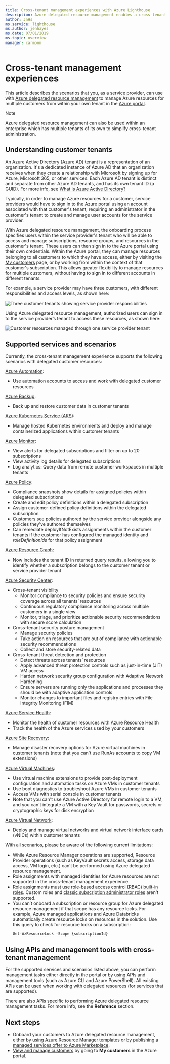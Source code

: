 ```yaml
---
title: Cross-tenant management experiences with Azure Lighthouse
description: Azure delegated resource management enables a cross-tenant management experience.
author: JnHs
ms.service: lighthouse
ms.author: jenhayes
ms.date: 07/01/2019
ms.topic: overview
manager: carmonm
---
```


# Cross-tenant management experiences

This article describes the scenarios that you, as a service provider, can use with [Azure delegated resource management](../concepts/azure-delegated-resource-management.md) to manage Azure resources for multiple customers from within your own tenant in the [Azure portal](https://portal.azure.com).

> [!NOTE]
> Azure delegated resource management can also be used within an enterprise which has multiple tenants of its own to simplify cross-tenant administration.

## Understanding customer tenants

An Azure Active Directory (Azure AD) tenant is a representation of an organization. It's a dedicated instance of Azure AD that an organization receives when they create a relationship with Microsoft by signing up for Azure, Microsoft 365, or other services. Each Azure AD tenant is distinct and separate from other Azure AD tenants, and has its own tenant ID (a GUID). For more info, see [What is Azure Active Directory?](https://docs.microsoft.com/azure/active-directory/fundamentals/active-directory-whatis)

Typically, in order to manage Azure resources for a customer, service providers would have to sign in to the Azure portal using an account associated with that customer's tenant, requiring an administrator in the customer's tenant to create and manage user accounts for the service provider.

With Azure delegated resource management, the onboarding process specifies users within the service provider's tenant who will be able to access and manage subscriptions, resource groups, and resources in the customer's tenant. These users can then sign in to the Azure portal using their own credentials. Within the Azure portal, they can manage resources belonging to all customers to which they have access, either by visiting the [My customers](../how-to/view-manage-customers.md) page, or by working from within the context of that customer's subscription. This allows greater flexibility to manage resources for multiple customers, without having to sign in to different accounts in different tenants.

For example, a service provider may have three customers, with different responsibilities and access levels, as shown here:

![Three customer tenants showing service provider responsibilities](../media/azure-delegated-resource-management-customer-tenants.jpg)

Using Azure delegated resource management, authorized users can sign in to the service provider’s tenant to access these resources, as shown here:

![Customer resources managed through one service provider tenant](../media/azure-delegated-resource-management-service-provider-tenant.jpg)

## Supported services and scenarios

Currently, the cross-tenant management experience supports the following scenarios with delegated customer resources:

[Azure Automation](https://docs.microsoft.com/azure/automation/):

- Use automation accounts to access and work with delegated customer resources

[Azure Backup](https://docs.microsoft.com/azure/backup/):

- Back up and restore customer data in customer tenants

[Azure Kubernetes Service (AKS)](https://docs.microsoft.com//azure/aks/):

- Manage hosted Kubernetes environments and deploy and manage containerized applications within customer tenants

[Azure Monitor](https://docs.microsoft.com/azure/azure-monitor/):

- View alerts for delegated subscriptions and filter on up to 20 subscriptions
- View activity log details for delegated subscriptions
- Log analytics: Query data from remote customer workspaces in multiple tenants

[Azure Policy](https://docs.microsoft.com/azure/governance/policy/):

- Compliance snapshots show details for assigned policies within delegated subscriptions
- Create and edit policy definitions within a delegated subscription
- Assign customer-defined policy definitions within the delegated subscription
- Customers see policies authored by the service provider alongside any policies they've authored themselves
- Can remediate deployIfNotExists assignments within the customer tenants if the customer has configured the managed identity and *roleDefinitionIds* for that policy assignment

[Azure Resource Graph](https://docs.microsoft.com/azure/governance/resource-graph/):

- Now includes the tenant ID in returned query results, allowing you to identify whether a subscription belongs to the customer tenant or service provider tenant

[Azure Security Center](https://docs.microsoft.com/azure/security-center/):

- Cross-tenant visibility
  - Monitor compliance to security policies and ensure security coverage across all tenants’ resources
  - Continuous regulatory compliance monitoring across multiple customers in a single view
  - Monitor, triage, and prioritize actionable security recommendations with secure score calculation
- Cross-tenant security posture management
  - Manage security policies
  - Take action on resources that are out of compliance with actionable security recommendations
  - Collect and store security-related data
- Cross-tenant threat detection and protection
  - Detect threats across tenants’ resources
  - Apply advanced threat protection controls such as just-in-time (JIT) VM access
  - Harden network security group configuration with Adaptive Network Hardening
  - Ensure servers are running only the applications and processes they should be with adaptive application controls
  - Monitor changes to important files and registry entries with File Integrity Monitoring (FIM)

[Azure Service Health](https://docs.microsoft.com/azure/service-health/):

- Monitor the health of customer resources with Azure Resource Health
- Track the health of the Azure services used by your customers

[Azure Site Recovery](https://docs.microsoft.com/azure/site-recovery/):

- Manage disaster recovery options for Azure virtual machines in customer tenants (note that you can't use RunAs accounts to copy VM extensions)

[Azure Virtual Machines](https://docs.microsoft.com/azure/virtual-machines/):

- Use virtual machine extensions to provide post-deployment configuration and automation tasks on Azure VMs in customer tenants
- Use boot diagnostics to troubleshoot Azure VMs in customer tenants
- Access VMs with serial console in customer tenants
- Note that you can't use Azure Active Directory for remote login to a VM, and you can't integrate a VM with a Key Vault for passwords, secrets or cryptographic keys for disk encryption

[Azure Virtual Network](https://docs.microsoft.com/azure/virtual-network/):

- Deploy and manage virtual networks and virtual network interface cards (vNICs) within customer tenants

With all scenarios, please be aware of the following current limitations:

- While Azure Resource Manager operations are supported, Resource Provider operations (such as KeyVault secrets access, storage data access, VM login, etc.) can’t be performed using Azure delegated resource management.
- Role assignments with managed identities for Azure resources are not supported in the cross-tenant management experience.
- Role assignments must use role-based access control (RBAC) [built-in roles](https://docs.microsoft.com/azure/role-based-access-control/built-in-roles). Custom roles and [classic subscription administrator roles](https://docs.microsoft.com/azure/role-based-access-control/classic-administrators) aren't supported.
- You can’t onboard a subscription or resource group for Azure delegated resource management if that scope has any resource locks. For example, Azure managed applications and Azure Databricks automatically create resource locks on resources in the solution. Use this query to check for resource locks on a subscription:  
  ```azurecli-interactive
  Get-AzResourceLock -Scope {subscriptionId}
  ```

## Using APIs and management tools with cross-tenant management

For the supported services and scenarios listed above, you can perform management tasks either directly in the portal or by using APIs and management tools (such as Azure CLI and Azure PowerShell). All existing APIs can be used when working with delegated resources (for services that are supported).

There are also APIs specific to performing Azure delegated resource management tasks. For more info, see the **Reference** section.


## Next steps

- Onboard your customers to Azure delegated resource management, either by [using Azure Resource Manager templates](../how-to/onboard-customer.md) or by [publishing a managed services offer to Azure Marketplace](../how-to/publish-managed-services-offers.md).
- [View and manage customers](../how-to/view-manage-customers.md) by going to **My customers** in the Azure portal.